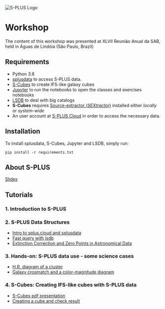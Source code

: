 ![S-PLUS Logo](https://splus.cloud/images/splus_logo_fundo_branco.jpg)

# Workshop

The content of this workshop was presented at XLVII Reunião Anual da SAB, held in Águas de Lindóia (São Paulo, Brazil)

## Requirements

- Python 3.8
- [splusdata](https://github.com/Schwarzam/splusdata) to access S-PLUS data.
- [S-Cubes](https://github.com/elacerda/s-cubes) to create IFS-like galaxy cubes
- [Jupyter](https://jupyter.org/) to run the notebooks to open the classes and exercises notebooks
- [LSDB](https://lsdb.readthedocs.io/) to deal with big catalogs
- **S-Cubes** requires [Source-extractor (*SEXtractor*)](https://sextractor.readthedocs.io/en/latest/index.html) installed either *locally* or *system-wide* 
- An user account at [S-PLUS Cloud](https://splus.cloud/) in order to access the necessary data.

## Installation 

To install splusdata, S-Cubes, Jupyter and LSDB, simply run:

    pip install -r requirements.txt

## About S-PLUS

[Slides](https://docs.google.com/presentation/d/1EwYEEQYWXnXmvQsbQF_eIldMBQ6A76lXZR1fW4ZVbco/edit?usp=sharing)


## Tutorials

### 1. Introduction to S-PLUS

### 2. S-PLUS Data Structures
 - [Intro to splus.cloud and splusdata](content/splus%20basics/1.splus_website_and_python.ipynb)
 - [Fast query with lsdb](content/splus%20basics/2.lsdb_query.ipynb)
 - [Extinction Correction and Zero Points in Astronomical Data](content/splus%20basics/3.%20getting_zps_nd_extiction.ipynb)

### 3. Hands-on: S-PLUS data use - some science cases
 - [H.R. diagram of a cluster](content/hands-on/1st_science_case_solution.ipynb)
 - [Galaxy crosmatch and a color-magnitude diagram](content/hands-on/2nd_science_case_solution.ipynb)

### 4. S-Cubes: Creating IFS-like cubes with S-PLUS data
 - [S-Cubes pdf presentation](content/hands-on/s-cubes/presentation.pdf)
 - [Creating a cube and check result](content/hands-on/s-cubes/scubes.ipynb)